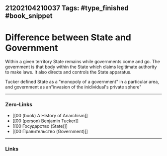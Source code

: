 21202104210037
Tags: #type_finished #book_snippet
---
# Difference between State and Government

Within a given territory State remains while governments come and go.
The government is that body within the State which claims legitimate authority to make laws. It also directs and controls the State apparatus.

Tucker defined State as a "monopoly of a government" in a particular area, and government as an"invasion of  the inidividual's private sphere"

---
### Zero-Links
- [[00 (book) A History of Anarchism]]
- [[00 (person) Benjamin Tucker]]
- [[00 Государство (State)]]
- [[00 Правительство (Government)]]
---
### Links